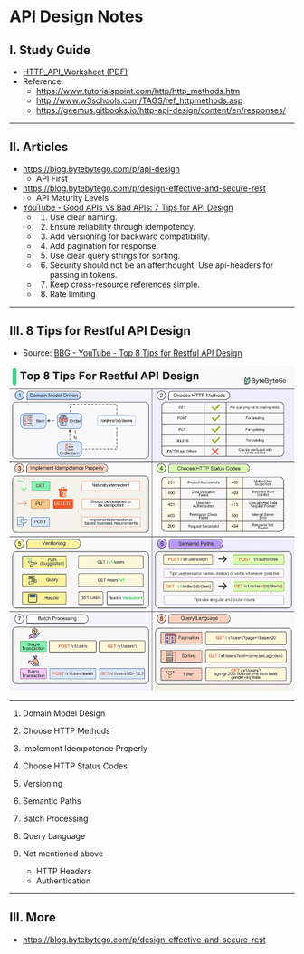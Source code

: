 # API Design Notes

## I. Study Guide

- [HTTP_API_Worksheet (PDF)](_files/HTTP_API_Worksheet.pdf)
- Reference:
  - https://www.tutorialspoint.com/http/http_methods.htm
  - http://www.w3schools.com/TAGS/ref_httpmethods.asp
  - https://geemus.gitbooks.io/http-api-design/content/en/responses/


---

## II. Articles
- https://blog.bytebytego.com/p/api-design
  - API First
- https://blog.bytebytego.com/p/design-effective-and-secure-rest
  - API Maturity Levels
- [YouTube - Good APIs Vs Bad APIs: 7 Tips for API Design](https://www.youtube.com/watch?v=_gQaygjm_hg)
  - 1) Use clear naming.
  - 2) Ensure reliability through idempotency.
  - 3) Add versioning for backward compatibility.
  - 4) Add pagination for response.
  - 5) Use clear query strings for sorting.
  - 6) Security should not be an afterthought. Use api-headers for passing in tokens.
  - 7) Keep cross-resource references simple.
  - 8) Rate limiting

---

## III. 8 Tips for Restful API Design

- Source: [BBG - YouTube - Top 8 Tips for Restful API Design](https://www.youtube.com/channel/UCZgt6AzoyjslHTC9dz0UoTw/community?lb=Ugkx9RTVVqWA6TDTTaxG391GRtEMSYpDZJ1J)

![screenshot](_images/bbg-top-8-tips-restful-api-design.webp)

---

1. Domain Model Design

2. Choose HTTP Methods

3. Implement Idempotence Properly

4. Choose HTTP Status Codes

5. Versioning

6. Semantic Paths

7. Batch Processing

8. Query Language

9. Not mentioned above

    - HTTP Headers
    - Authentication

---

## III. More

- https://blog.bytebytego.com/p/design-effective-and-secure-rest
